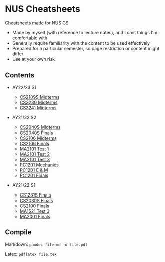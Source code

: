 # NUS Cheatsheets

Cheatsheets made for NUS CS

- Made by myself (with reference to lecture notes), and I omit things I'm comfortable with
- Generally require familiarity with the content to be used effectively
- Prepared for a particular semester, so page restriction or content might differ
- Use at your own risk

## Contents

- AY22/23 S1
  - [CS2109S Midterms](./CS2109S/midterms/CS2109S-AY2223S1-Midterms.pdf)
  - [CS3230 Midterms](./CS3230/midterms/CS3230-AY2223S1-Midterms.pdf)
  - [CS3241 Midterms](./CS3241/midterms/CS3241-AY2223S1-Midterms.pdf)

- AY21/22 S2
  - [CS2040S Midterms](./CS2040S/midterms/CS2040S-AY2122S2-Midterms.pdf)
  - [CS2040S Finals](./CS2040S/finals/CS2040S-AY2122S2-Finals.pdf)
  - [CS2106 Midterms](./CS2106/midterms/CS2106-AY2122S2-Midterms.pdf)
  - [CS2106 Finals](./CS2106/finals/CS2106-AY2122S2-Finals.pdf)
  - [MA2101 Test 1](./MA2101/test-1/MA2101-AY2122S2-Test-1.pdf)
  - [MA2101 Test 2](./MA2101/test-2/MA2101-AY2122S2-Test-2.pdf)
  - [MA2101 Test 3](./MA2101/test-3/MA2101-AY2122S2-Test-3.pdf)
  - [PC1201 Mechanics](./PC1201/mechanics/PC1201-AY2122S2-Mechanics.pdf)
  - [PC1201 E & M](./PC1201/electricity_magnetism/PC1201-AY2122S2-E_and_M.pdf)
  - [PC1201 Finals](./PC1201/finals/PC1201-AY2122S2-Finals.pdf)
- AY21/22 S1
  - [CS1231S Finals](./CS1231S/CS1231S-AY2122S1-Finals.pdf)
  - [CS2030S Finals](./CS2030S/CS2030S-AY2122S1-Finals.pdf)
  - [CS2100 Finals](./CS2100/CS2100-AY2122S1-Finals.pdf)
  - [MA1521 Test 3](./MA1521/MA1521-AY2122S1-Test-3.pdf)
  - [MA2001 Finals](./MA2001/MA2001-AY2122S1-Finals.pdf)

## Compile

Markdown: `pandoc file.md -o file.pdf`

Latex: `pdflatex file.tex`
